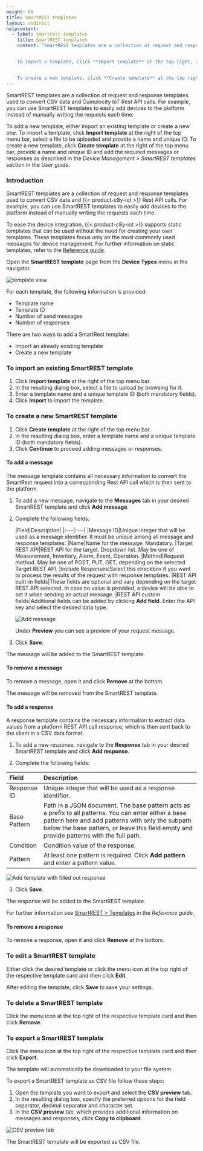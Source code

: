 ```yaml
---
weight: 80
title: SmartREST templates
layout: redirect
helpcontent:
  - label: smartrest-templates
    title: SmartREST templates
    content: "SmartREST templates are a collection of request and response templates used to convert CSV data and Cumulocity IoT Rest API calls. For example, you can use SmartREST templates to easily add devices to the platform instead of manually writing the requests each time. To add a new template, you may either import an existing template or create a new one.


    To import a template, click **Import template** at the top right, select a file to be uploaded and provide a name and unique ID.


    To create a new template, click **Create template** at the top right, provide a name and unique ID and add the required messages or responses as described in the *User guide*."
---
```


SmartREST templates are a collection of request and response templates used to convert CSV data and Cumulocity IoT Rest API calls. For example, you can use SmartREST templates to easily add devices to the platform instead of manually writing the requests each time.

To add a new template, either import an existing template or create a new one.
To import a template, click **Import template** at the right of the top menu bar, select a file to be uploaded and provide a name and unique ID.
To create a new template, click **Create template** at the right of the top menu bar, provide a name and unique ID and add the required messages or responses as described in the *Device Management > SmartREST templates* section in the *User guide*.

### Introduction

SmartREST templates are a collection of request and response templates used to convert CSV data and {{< product-c8y-iot >}} Rest API calls. For example, you can use SmartREST templates to easily add devices to the platform instead of manually writing the requests each time.

To ease the device integration, {{< product-c8y-iot >}} supports static templates that can be used without the need for creating your own templates. These templates focus only on the most commonly used messages for device management. For further information on static templates, refer to the [Reference guide](/reference/smartrest-two#mqtt-static-templates).

Open the **SmartREST template** page from the **Device Types** menu in the navigator.

![template view](/images/users-guide/DeviceManagement/devmgmt-devicetypes-smartrest.png)

For each template, the following information is provided:

* Template name
* Template ID
* Number of send messages
* Number of responses

There are two ways to add a SmartRest template:

- Import an already existing template
- Create a new template

### To import an existing SmartREST template

1. Click **Import template** at the right of the top menu bar.
2. In the resulting dialog box, select a file to upload by browsing for it.
3. Enter a template name and a unique template ID (both mandatory fields).
4. Click **Import** to import the template.

### To create a new SmartREST template

1. Click **Create template** at the right of the top menu bar.
2. In the resulting dialog box, enter a template name and a unique template ID (both mandatory fields).
3. Click **Continue** to proceed adding messages or responses.


#### To add a message

The message template contains all necessary information to convert the SmartRest request into a corresponding Rest API call which is then sent to the platform.

1. To add a new message, navigate to the **Messages** tab in your desired SmartREST template and click **Add message**.

1. Complete the following fields:

	|Field|Description|
|:---|:---|
|Message ID|Unique integer that will be used as a message identifier. It must be unique among all message and response templates.
|Name|Name for the message. Mandatory.
|Target REST API|REST API for the target. Dropdown list. May be one of Measurement, Inventory, Alarm, Event, Operation.
|Method|Request method. May be one of POST, PUT, GET, depending on the selected Target REST API.
|Include Responses|Select this checkbox if you want to process the results of the request with response templates.
|REST API built-in fields|These fields are optional and vary depending on the target REST API selected. In case no value is provided, a device will be able to set it when sending an actual message.
|REST API custom fields|Additional fields can be added by clicking **Add field**. Enter the API key and select the desired data type.

	![Add message](/images/users-guide/DeviceManagement/devmgmt-devicetypes-smartrest-addmessage.png)

	Under **Preview** you can see a preview of your request message.

3. Click **Save**.

The message will be added to the SmartREST template.

#### To remove a message

To remove a message, open it and click **Remove** at the bottom.

The message will be removed from the SmartREST template.

#### To add a response

A response template contains the necessary information to extract data values from a platform REST API call response, which is then sent back to the client in a CSV data format.

1. To add a new response, navigate to the **Response** tab in your desired SmartREST template and click **Add response**.

2. Complete the following fields:

<table>
<col style="width: 10%;">
<col style="width: 90%;">
<thead>
<tr>
<th align="left">Field</th>
<th align="left">Description</th>
</tr>
</thead>
<tbody>
<tr>
<td align="left">Response ID</td>
<td align="left">Unique integer that will be used as a response identifier.</td>
</tr>
<tr>
<td align="left">Base Pattern</td>
<td align="left">Path in a JSON document. The base pattern acts as a prefix to all patterns. You can enter either a base pattern here and add patterns with only the subpath below the base pattern, or leave this field empty and provide patterns with the full path.</td>
</tr>
<tr>
<td align="left">Condition</td>
<td align="left">Condition value of the response.</td>
</tr>
<tr>
<td align="left">Pattern</td>
<td align="left">At least one pattern is required. Click <b>Add pattern</b> and enter a pattern value.</td>
</tr>
</tbody>
</table>

![Add template with filled out response](/images/users-guide/DeviceManagement/devmgmt-devicetypes-smartrest-addresponse.png)

3. Click **Save**.

The response will be added to the SmartREST template.

For further information see [SmartREST > Templates](/reference/smartrest-one/#response-templates) in the *Reference guide*.

#### To remove a response

To remove a response, open it and click **Remove** at the bottom.

### To edit a SmartREST template

Either click the desired template or click the menu icon at the top right of the respective template card and then click **Edit**.

After editing the template, click **Save** to save your settings.

### To delete a SmartREST template

Click the menu icon at the top right of the respective template card and then click **Remove**.


### To export a SmartREST template

Click the menu icon at the top right of the respective template card and then click **Export**.

The template will automatically be downloaded to your file system.

To export a SmartREST template as CSV file follow these steps:

1. Open the template you want to export and select the **CSV preview** tab.
2. In the resulting dialog box, specify the preferred options for the field separator, decimal separator and character set.
3. In the **CSV preview** tab, which provides additional information on messages and responses, click **Copy to clipboard**.

![CSV preview tab](/images/users-guide/DeviceManagement/devmgmt-devicetypes-smartrest-csv.png)

The SmartREST template will be exported as CSV file.
